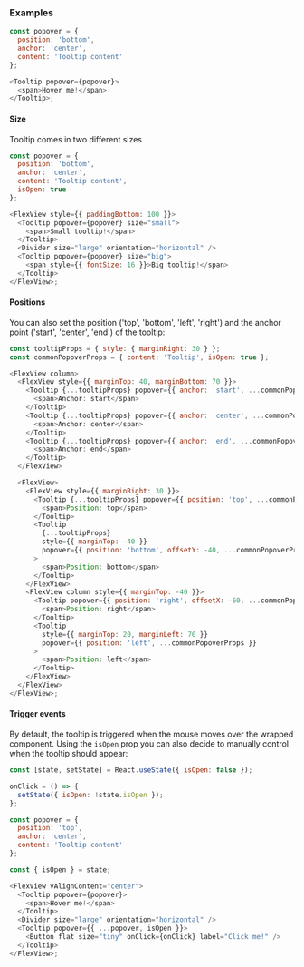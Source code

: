 ### Examples

```js
const popover = {
  position: 'bottom',
  anchor: 'center',
  content: 'Tooltip content'
};

<Tooltip popover={popover}>
  <span>Hover me!</span>
</Tooltip>;
```

#### Size

Tooltip comes in two different sizes

```js
const popover = {
  position: 'bottom',
  anchor: 'center',
  content: 'Tooltip content',
  isOpen: true
};

<FlexView style={{ paddingBottom: 100 }}>
  <Tooltip popover={popover} size="small">
    <span>Small tooltip!</span>
  </Tooltip>
  <Divider size="large" orientation="horizontal" />
  <Tooltip popover={popover} size="big">
    <span style={{ fontSize: 16 }}>Big tooltip!</span>
  </Tooltip>
</FlexView>;
```

#### Positions

You can also set the position ('top', 'bottom', 'left', 'right') and the anchor point ('start', 'center', 'end') of the tooltip:

```js
const tooltipProps = { style: { marginRight: 30 } };
const commonPopoverProps = { content: 'Tooltip', isOpen: true };

<FlexView column>
  <FlexView style={{ marginTop: 40, marginBottom: 70 }}>
    <Tooltip {...tooltipProps} popover={{ anchor: 'start', ...commonPopoverProps }}>
      <span>Anchor: start</span>
    </Tooltip>
    <Tooltip {...tooltipProps} popover={{ anchor: 'center', ...commonPopoverProps }}>
      <span>Anchor: center</span>
    </Tooltip>
    <Tooltip {...tooltipProps} popover={{ anchor: 'end', ...commonPopoverProps }}>
      <span>Anchor: end</span>
    </Tooltip>
  </FlexView>

  <FlexView>
    <FlexView style={{ marginRight: 30 }}>
      <Tooltip {...tooltipProps} popover={{ position: 'top', ...commonPopoverProps }}>
        <span>Position: top</span>
      </Tooltip>
      <Tooltip
        {...tooltipProps}
        style={{ marginTop: -40 }}
        popover={{ position: 'bottom', offsetY: -40, ...commonPopoverProps }}
      >
        <span>Position: bottom</span>
      </Tooltip>
    </FlexView>
    <FlexView column style={{ marginTop: -40 }}>
      <Tooltip popover={{ position: 'right', offsetX: -60, ...commonPopoverProps }}>
        <span>Position: right</span>
      </Tooltip>
      <Tooltip
        style={{ marginTop: 20, marginLeft: 70 }}
        popover={{ position: 'left', ...commonPopoverProps }}
      >
        <span>Position: left</span>
      </Tooltip>
    </FlexView>
  </FlexView>
</FlexView>;
```

#### Trigger events

By default, the tooltip is triggered when the mouse moves over the wrapped component. Using the `isOpen` prop you can also decide to manually control when the tooltip should appear:

```js
const [state, setState] = React.useState({ isOpen: false });

onClick = () => {
  setState({ isOpen: !state.isOpen });
};

const popover = {
  position: 'top',
  anchor: 'center',
  content: 'Tooltip content'
};

const { isOpen } = state;

<FlexView vAlignContent="center">
  <Tooltip popover={popover}>
    <span>Hover me!</span>
  </Tooltip>
  <Divider size="large" orientation="horizontal" />
  <Tooltip popover={{ ...popover, isOpen }}>
    <Button flat size="tiny" onClick={onClick} label="Click me!" />
  </Tooltip>
</FlexView>;
```
